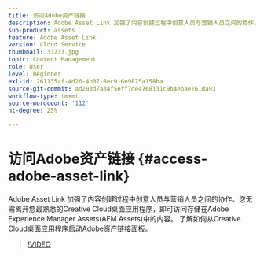 ```yaml
---
title: 访问Adobe资产链接
description: Adobe Asset Link 加强了内容创建过程中创意人员与营销人员之间的协作。您无需离开您最熟悉的Creative Cloud桌面应用程序，即可访问存储在Adobe Experience Manager Assets(AEM Assets)中的内容。 了解如何从Creative Cloud桌面应用程序启动Adobe资产链接面板。
sub-product: assets
feature: Adobe Asset Link
version: Cloud Service
thumbnail: 33733.jpg
topic: Content Management
role: User
level: Beginner
exl-id: 261135af-4d26-4b07-8ec9-6e9875a158ba
source-git-commit: ad203d7a34f5eff7de4768131c9b4ebae261da93
workflow-type: tm+mt
source-wordcount: '112'
ht-degree: 25%

---
```


# 访问Adobe资产链接 {#access-adobe-asset-link}

Adobe Asset Link 加强了内容创建过程中创意人员与营销人员之间的协作。您无需离开您最熟悉的Creative Cloud桌面应用程序，即可访问存储在Adobe Experience Manager Assets(AEM Assets)中的内容。 了解如何从Creative Cloud桌面应用程序启动Adobe资产链接面板。

>[!VIDEO](https://video.tv.adobe.com/v/33733/?quality=12)
